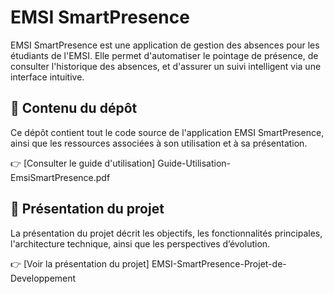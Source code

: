 # EMSI SmartPresence

EMSI SmartPresence est une application de gestion des absences pour les étudiants de l'EMSI. Elle permet d'automatiser le pointage de présence, de consulter l'historique des absences, et d'assurer un suivi intelligent via une interface intuitive.

## 📂 Contenu du dépôt

Ce dépôt contient tout le code source de l'application EMSI SmartPresence, ainsi que les ressources associées à son utilisation et à sa présentation.




👉 [Consulter le guide d'utilisation] Guide-Utilisation-EmsiSmartPresence.pdf


## 🎤 Présentation du projet

La présentation du projet décrit les objectifs, les fonctionnalités principales, l'architecture technique, ainsi que les perspectives d’évolution.

👉 [Voir la présentation du projet] EMSI-SmartPresence-Projet-de-Developpement


